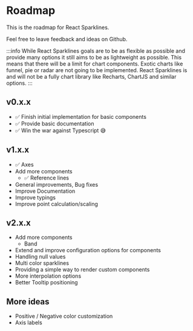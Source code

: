 # Roadmap

This is the roadmap for React Sparklines.

Feel free to leave feedback and ideas on Github.

:::info
While React Sparklines goals are to be as flexible as possible and provide many options it still aims to be as lightweight as possible. This means that there will be a limit for chart components. Exotic charts like funnel, pie or radar are not going to be implemented. React Sparklines is and will not be a fully chart library like Recharts, ChartJS and similar options. 
:::

## v0.x.x

- :white_check_mark: Finish initial implementation for basic components
- :white_check_mark: Provide basic documentation
- :white_check_mark: Win the war against Typescript :sweat_smile:

## v1.x.x

- :white_check_mark: Axes
- Add more components
  - :white_check_mark: Reference lines
- General improvements, Bug fixes
- Improve Documentation
- Improve typings
- Improve point calculation/scaling

## v2.x.x

- Add more components
  - Band
- Extend and improve configuration options for components
- Handling null values
- Multi color sparklines
- Providing a simple way to render custom components
- More interpolation options
- Better Tooltip positioning


## More ideas
- Positive / Negative color customization
- Axis labels